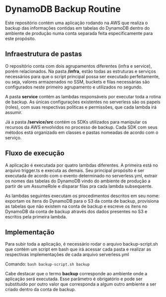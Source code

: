 
# DynamoDB Backup Routine

Este repositório contém uma aplicação rodando na AWS que realiza o backup das informações contidas em tabelas do DynamoDB dentro do ambiente de produção numa conta separada feita especificamente para este propósito.

## Infraestrutura de pastas
O repositório conta com dois agrupamentos diferentes (infra e service), porém relacionados. Na pasta **/infra**, estão todas as estruturas e serviços necessários para que o script principal possa ser executado perfeitamente, ou seja, valores armazenados no SSM, buckets e filas necessárias são configurados neste primeiro agrupamento e utilizados no segundo.

A pasta **service** contém as lambdas responsáveis por executar toda a rotina de backup. As únicas configurações existentes no serverless são os papeis (roles), com suas respectivas políticas e permissões, que cada lambda irá assumir.

Já a pasta **/service/src** contém os SDKs utilizados para manipular os recursos da AWS envolvidos no processo de backup. Cada SDK com seus métodos está organizado em classes e pastas nomeadas de acordo com o serviço.

## Fluxo de execução
A aplicação é executada por quatro lambdas diferentes. A primeira está no arquivo trigger.ts e executa as demais. Seu principal propósito é ser executada de acordo com o evento determinado no serverless.yml, extrair os nomes das tabelas do DynamoDB vindo do ambiente de produção a partir de um AssumeRole e disparar filas pra cada lambda subsequente.

As lambdas seguintes executam os procedimentos descritos em seu nome: exportam os itens do DynamoDB para o S3 da conta de backup, provisiona as tabelas que não existem na conta de backup e escreve os itens no DynamoDB da conta de backup através dos dados presentes no S3 e escritos pela primeira lambda.

## Implementação
Para subir toda a aplicação, é necessário rodar o arquivo backup-script.sh que contém um script em bash que irá acessar cada pasta e realizar as respectivas implementações de cada arquivo serverless.yml

Comando: `bash backup-script.sh backup`

Cabe destacar que o termo **backup** corresponde ao ambiente onde a aplicação será executada. Esse parâmetro é obrigatório e pode ser substituído por outro valor que corresponda a algum outro ambiente a ser criado dentro da conta de backup.